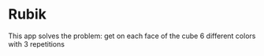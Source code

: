 # Rubik
This app solves the problem:
get on each face of the cube 6 different colors with 3 repetitions
